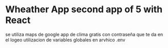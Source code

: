 # Wheather App second app of  5 with React

se  utiliza  maps de  google  app de clima  gratis con contraseña  que te da en el logeo
utilizacion de variables  globales en arvhico .env

